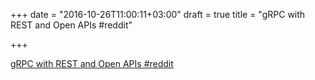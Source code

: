 +++
date = "2016-10-26T11:00:11+03:00"
draft = true
title = "gRPC with REST and Open APIs  #reddit"

+++

<p><a href="https://t.co/vKcddfEWWX">gRPC with REST and Open APIs  #reddit</a></p>
